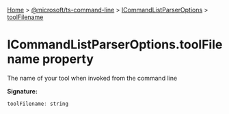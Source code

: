 [Home](./index) &gt; [@microsoft/ts-command-line](./ts-command-line.md) &gt; [ICommandListParserOptions](./ts-command-line.icommandlistparseroptions.md) &gt; [toolFilename](./ts-command-line.icommandlistparseroptions.toolfilename.md)

# ICommandListParserOptions.toolFilename property

The name of your tool when invoked from the command line

**Signature:**
```javascript
toolFilename: string
```
